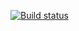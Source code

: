 [![Build status](https://ci.appveyor.com/api/projects/status/lts89fymj2ndnnlq?svg=true)](https://ci.appveyor.com/project/nib287/ahj-reportage-client)